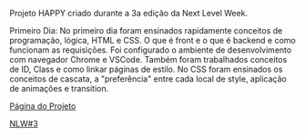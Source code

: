 Projeto HAPPY criado durante a 3a edição da Next Level Week.

Primeiro Dia:
No primeiro dia foram ensinados rapidamente conceitos de programação, lógica, HTML e CSS. O que é front e o que é backend e como funcionam as requisições. Foi configurado o ambiente de desenvolvimento com navegador Chrome e VSCode.
Também foram trabalhados conceitos de ID, Class e como linkar páginas de estilo. No CSS foram ensinados os conceitos de cascata, a "preferência" entre cada local de style, aplicação de animações e transition.

<a href="#">Página do Projeto</a><br>

<a href="https://nextlevelweek.com/episodios/discovery/1/edicao/3?utm_source=convertkit&utm_medium=email&utm_campaign=NLW3+Workshops&utm_term=Leads+Discovery&utm_content=Workshop+1">NLW#3</a>


